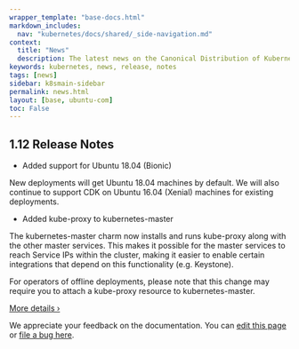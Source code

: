 ```yaml
---
wrapper_template: "base-docs.html"
markdown_includes:
  nav: "kubernetes/docs/shared/_side-navigation.md"
context:
  title: "News"
  description: The latest news on the Canonical Distribution of Kubernetes.
keywords: kubernetes, news, release, notes
tags: [news]
sidebar: k8smain-sidebar
permalink: news.html
layout: [base, ubuntu-com]
toc: False
---
```


## 1.12 Release Notes

- Added support for Ubuntu 18.04 (Bionic)

New deployments will get Ubuntu 18.04 machines by default. We will also continue to support CDK on Ubuntu 16.04 (Xenial) machines for existing deployments.

- Added kube-proxy to kubernetes-master

The kubernetes-master charm now installs and runs kube-proxy along with the other master services. This makes it possible for the master services to reach Service IPs within the cluster, making it easier to enable certain integrations that depend on this functionality (e.g. Keystone).

For operators of offline deployments, please note that this change may require you to attach a kube-proxy resource to kubernetes-master.

[More details&nbsp;&rsaquo;](../release-notes)

<!-- FEEDBACK -->
<div class="p-notification--information">
  <p class="p-notification__response">
    We appreciate your feedback on the documentation. You can 
    <a href="https://github.com/charmed-kubernetes/kubernetes-docs/edit/master/pages/k8s/news.md" >edit this page</a> 
    or 
    <a href="https://github.com/charmed-kubernetes/kubernetes-docs/issues/new" >file a bug here</a>.
  </p>
</div>
